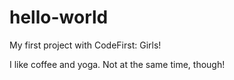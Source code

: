 # hello-world
My first project with CodeFirst: Girls!

I like coffee and yoga. Not at the same time, though! 
